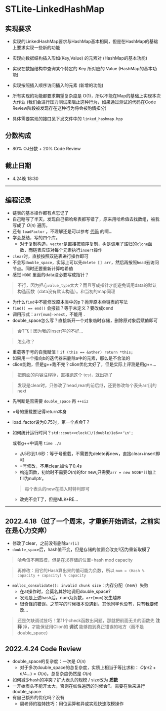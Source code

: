 # STLite-LinkedHashMap

## 实现要求


   -    实现的LinkedHashMap要求与HashMap基本相同，但是在HashMap的基础上要求实现一些新的功能
   


  -    实现向数据结构插入形如(Key,Value) 的元素对 (HashMap的基本功能)
  


  -    实现在数据结构中查询某个特定的 Key 所对应的 Value (HashMap的基本功能)
  


  -   实现按照插入顺序访问插入的元素 (新增的功能)
  


   -    所有实现的功能都要求期望复杂度是 O(1)，所以不能在Map的基础上实现本次大作业 (我们会进行压力测试来阻止这种行为，如果通过测试的代码在Code Review阶段被发现存在这种行为将会被酌情扣分)
   


  -    具体需要实现的接口见下发文件中的 `linked_hashmap.hpp`



##  分数构成

- 80% OJ分数 + 20% Code Review



##  截止日期

- 4.24晚 18:30

---

## 编程记录

- 链表的基本操作都有点忘记了
- 自己瞎写了半天，发现自己把哈希表都写错了，原来用哈希值去找数组，被我写成了 $O(n)$ 遍历。
- 还有 `loadFactor` ，不理解还是可以参考 [代码](https://www.cnblogs.com/chengxiao/p/6059914.html#t2) 的啊...
- 学会总结，写的四个库。
  - 对于复制构造，`vector`是直接按顺序复制，树是调用了递归的`clone`函数，而链表应该对每个元素执行`insert`操作
- `clear`时，直接按照双链表进行操作即可
- 不会写`double_space`，实际上可以先`delete [] arr`，然后再按照`head`去访问节点。同时还要重新计算哈希值
- 感觉 `NODE` 里面的data没必要写成指针？
> 不行，因为担心`value_type`太大？而且写成指针才能避免调用data的默认构造函数（data没有默认构造）。和当初的map同理
- 为什么`find`中不能修改原本类中的p？抛弃原本单链表的写法
- `find() == end()` 会报错？等于未定义？要改成cend
- 调用形式：`arr[num]->next`，不能用 .
- double_space怎么写？直接新开一个对象临时存储，删除原对象后赋值即可
> 会T飞！因为我的insert写的不好...

> 怎么改？
- 重载等于号的自我赋值！`if (this == &other) return *this;`
- 如果用一个指向b的迭代器来删除a中的元素，那么是不合法的
- clion能跑，但是g++跑不完？clion优化太好了，但是实际上评测是用g++...
> 把前面的内容注释掉，直接跑这个 test，就出锅了

> 发现是clear时，只修改了head,rear的前后继，还要修改每个表头arr[i]的next
- 先判断是否需要 `double_space` 再 `++siz`
- =号的重载要记得return本身
- load_factor设为0.75时，第一个点会T？
- 如何统计运行时间？`std::cout<<clock()/(double)1e6<<'\n';`
 
  或者g++中调用 `time ./a`
  - 从5秒到1.6秒：等于号重载，不需要先delete再new，直接clear+insert即可
  - =号修改，不用clear,加快了0.4s
  - 构造函数，初始时不需要$O(n)$的for new,只需要`arr = new NODE*[]`加上fill为nullptr。
  > 每个表头的new在插入时特判即可
  - 改完不会T了，但是MLK+RE...

---
## 2022.4.18（过了一个周末，才重新开始调试，之前实在是心力交瘁）

- 修改了clear，之前没有删除`arr[i]`
- `double_space`后，hash值不变，但是存储的位置会改变?因为重新取模了
> 哈希值不用取模，但是在求存储的位置=hash mod capacity

> 再修改：用它的Hash算出来的值可能为负数，所以 `num = (Hash % capacity + capacity) % capacity`

- `malloc_consolidate(): invalid chunk size`：内存分配（new）失败
  - 在at操作时，会莫名其妙地调用double_space?
  - 发现是上述hash后，num为负数，`arr[num]`发生越界
  - 很奇怪的错误。之前写的时候根本没遇到，其他同学也没有，只有我要修改...
> 还是欠缺调试技巧！第11个check函数出问题，那就把前面无关的函数先 **注释** 掉，才能保证用Clion的 **调试** 能够跑到真正错误的地方（而不是double_space）

## 2022.4.24 Code Review

- double_space的复杂度：一次是 $O(n)$
  - 对于多次double_space的总复杂度，实质上相当于等比求和： $O(n/2 + n/4 ...)=O(n)$，总复杂度仍然是 $O(n)$
- 如何减少hash的冲突？扩大表头的规模 / size改为 **质数**
- 一开始表头不能开太大，否则在线性遍历的时候会T。需要在后来进行double_space
- 有自己额外的优化吗？没有
  - 周老师的独特技巧：用位运算和异或实现快速取模操作